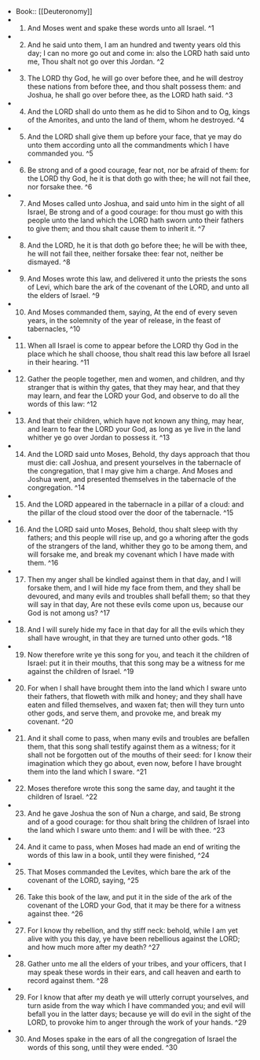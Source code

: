 - Book:: [[Deuteronomy]]
- 1. And Moses went and spake these words unto all Israel. ^1
- 2. And he said unto them, I am an hundred and twenty years old this day; I can no more go out and come in: also the LORD hath said unto me, Thou shalt not go over this Jordan. ^2
- 3. The LORD thy God, he will go over before thee, and he will destroy these nations from before thee, and thou shalt possess them: and Joshua, he shall go over before thee, as the LORD hath said. ^3
- 4. And the LORD shall do unto them as he did to Sihon and to Og, kings of the Amorites, and unto the land of them, whom he destroyed. ^4
- 5. And the LORD shall give them up before your face, that ye may do unto them according unto all the commandments which I have commanded you. ^5
- 6. Be strong and of a good courage, fear not, nor be afraid of them: for the LORD thy God, he it is that doth go with thee; he will not fail thee, nor forsake thee. ^6
- 7. And Moses called unto Joshua, and said unto him in the sight of all Israel, Be strong and of a good courage: for thou must go with this people unto the land which the LORD hath sworn unto their fathers to give them; and thou shalt cause them to inherit it. ^7
- 8. And the LORD, he it is that doth go before thee; he will be with thee, he will not fail thee, neither forsake thee: fear not, neither be dismayed. ^8
- 9. And Moses wrote this law, and delivered it unto the priests the sons of Levi, which bare the ark of the covenant of the LORD, and unto all the elders of Israel. ^9
- 10. And Moses commanded them, saying, At the end of every seven years, in the solemnity of the year of release, in the feast of tabernacles, ^10
- 11. When all Israel is come to appear before the LORD thy God in the place which he shall choose, thou shalt read this law before all Israel in their hearing. ^11
- 12. Gather the people together, men and women, and children, and thy stranger that is within thy gates, that they may hear, and that they may learn, and fear the LORD your God, and observe to do all the words of this law: ^12
- 13. And that their children, which have not known any thing, may hear, and learn to fear the LORD your God, as long as ye live in the land whither ye go over Jordan to possess it. ^13
- 14. And the LORD said unto Moses, Behold, thy days approach that thou must die: call Joshua, and present yourselves in the tabernacle of the congregation, that I may give him a charge. And Moses and Joshua went, and presented themselves in the tabernacle of the congregation. ^14
- 15. And the LORD appeared in the tabernacle in a pillar of a cloud: and the pillar of the cloud stood over the door of the tabernacle. ^15
- 16. And the LORD said unto Moses, Behold, thou shalt sleep with thy fathers; and this people will rise up, and go a whoring after the gods of the strangers of the land, whither they go to be among them, and will forsake me, and break my covenant which I have made with them. ^16
- 17. Then my anger shall be kindled against them in that day, and I will forsake them, and I will hide my face from them, and they shall be devoured, and many evils and troubles shall befall them; so that they will say in that day, Are not these evils come upon us, because our God is not among us? ^17
- 18. And I will surely hide my face in that day for all the evils which they shall have wrought, in that they are turned unto other gods. ^18
- 19. Now therefore write ye this song for you, and teach it the children of Israel: put it in their mouths, that this song may be a witness for me against the children of Israel. ^19
- 20. For when I shall have brought them into the land which I sware unto their fathers, that floweth with milk and honey; and they shall have eaten and filled themselves, and waxen fat; then will they turn unto other gods, and serve them, and provoke me, and break my covenant. ^20
- 21. And it shall come to pass, when many evils and troubles are befallen them, that this song shall testify against them as a witness; for it shall not be forgotten out of the mouths of their seed: for I know their imagination which they go about, even now, before I have brought them into the land which I sware. ^21
- 22. Moses therefore wrote this song the same day, and taught it the children of Israel. ^22
- 23. And he gave Joshua the son of Nun a charge, and said, Be strong and of a good courage: for thou shalt bring the children of Israel into the land which I sware unto them: and I will be with thee. ^23
- 24. And it came to pass, when Moses had made an end of writing the words of this law in a book, until they were finished, ^24
- 25. That Moses commanded the Levites, which bare the ark of the covenant of the LORD, saying, ^25
- 26. Take this book of the law, and put it in the side of the ark of the covenant of the LORD your God, that it may be there for a witness against thee. ^26
- 27. For I know thy rebellion, and thy stiff neck: behold, while I am yet alive with you this day, ye have been rebellious against the LORD; and how much more after my death? ^27
- 28. Gather unto me all the elders of your tribes, and your officers, that I may speak these words in their ears, and call heaven and earth to record against them. ^28
- 29. For I know that after my death ye will utterly corrupt yourselves, and turn aside from the way which I have commanded you; and evil will befall you in the latter days; because ye will do evil in the sight of the LORD, to provoke him to anger through the work of your hands. ^29
- 30. And Moses spake in the ears of all the congregation of Israel the words of this song, until they were ended. ^30
